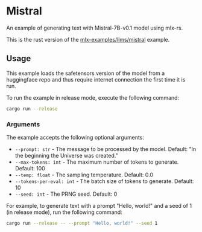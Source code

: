 # Mistral

An example of generating text with Mistral-7B-v0.1 model using mlx-rs.

This is the rust version of the [mlx-examples/llms/mistral](https://github.com/ml-explore/mlx-examples/tree/main/llms/mistral) example.

## Usage

This example loads the safetensors version of the model from a huggingface repo and thus require internet connection the first time it is run.

To run the example in release mode, execute the following command:

```bash
cargo run --release
```

### Arguments

The example accepts the following optional arguments:

- `--prompt: str` - The message to be processed by the model. Default: "In the beginning the     Universe was created."
- `--max-tokens: int` - The maximum number of tokens to generate. Default: 100
- `--temp: float` - The sampling temperature. Default: 0.0
- `--tokens-per-eval: int` - The batch size of tokens to generate. Default: 10
- `--seed: int` - The PRNG seed. Default: 0

For example, to generate text with a prompt "Hello, world!" and a seed of 1 (in release mode), run the following command:

```bash
cargo run --release -- --prompt "Hello, world!" --seed 1
```

